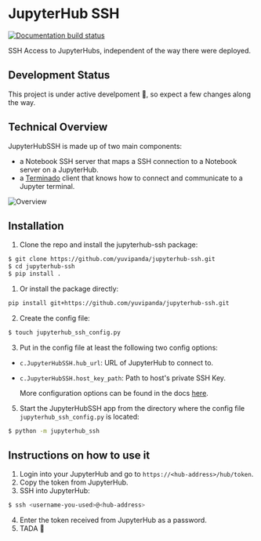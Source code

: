 # JupyterHub SSH

[![Documentation build status](https://img.shields.io/readthedocs/jupyterhub?logo=read-the-docs)](https://jupyterhub-ssh.readthedocs.io/en/latest/)

SSH Access to JupyterHubs, independent of the way there were deployed.

## Development Status
This project is under active develpoment :tada:, so expect a few changes along the way.

## Technical Overview

JupyterHubSSH is made up of two main components:

- a Notebook SSH server that maps a SSH connection to a Notebook server on a JupyterHub.
- a [Terminado](https://github.com/jupyter/terminado) client that knows how to connect and communicate to a Jupyter terminal.

![Overview](https://raw.githubusercontent.com/yuvipanda/jupyterhub-ssh/main/docs/source/_static/images/technical-overview.png)

## Installation

1. Clone the repo and install the jupyterhub-ssh package:
``` bash
$ git clone https://github.com/yuvipanda/jupyterhub-ssh.git
$ cd jupyterhub-ssh
$ pip install .
```
1. Or install the package directly:
``` bash
pip install git+https://github.com/yuvipanda/jupyterhub-ssh.git
```

2. Create the config file:
```bash
$ touch jupyterhub_ssh_config.py
```

3. Put in the config file at least the following two config options:
* `c.JupyterHubSSH.hub_url`: URL of JupyterHub to connect to.
* `c.JupyterHubSSH.host_key_path`: Path to host's private SSH Key.

	More configuration options can be found in the docs [here](https://jupyterhub-ssh.readthedocs.io/en/latest/api/index.html#module-jupyterhub_ssh).

5. Start the JupyterHubSSH app from the directory where the config file
`jupyterhub_ssh_config.py` is located:
```bash
$ python -m jupyterhub_ssh
```

## Instructions on how to use it

1. Login into your JupyterHub and go to `https://<hub-address>/hub/token`.
2. Copy the token from JupyterHub.
3. SSH into JupyterHub:
```bash
$ ssh <username-you-used>@<hub-address>
```
4. Enter the token received from JupyterHub as a password.
5. TADA :tada:
